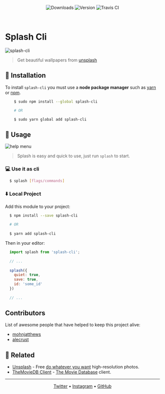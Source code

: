 <!-- badges -->
<!-- ![npm](https://img.shields.io/npm/dt/splash-cli.svg?style=for-the-badge)
![version](https://img.shields.io/github/package-json/v/splash-cli/splash-cli.svg?style=for-the-badge)
![travis](https://img.shields.io/travis/splash-cli/splash-cli/master.svg?style=for-the-badge) -->

<p align="center">
  <img src="https://img.shields.io/npm/dt/splash-cli.svg?style=for-the-badge" alt="Downloads" />
  <img src="https://img.shields.io/github/package-json/v/splash-cli/splash-cli.svg?style=for-the-badge" alt="Version" />
  <img src="https://img.shields.io/travis/splash-cli/splash-cli/master.svg?style=for-the-badge" alt="Travis CI" />
</p>

<!-- /badges -->

<br>

# Splash Cli

![splash-cli](https://user-images.githubusercontent.com/16429579/35586570-79300ae8-05fb-11e8-8d37-17ff8cb6fa85.gif)
> Get beautiful wallpapers from [unsplash](uwebsite)

## :floppy_disk: Installation
To install `splash-cli` you must use a **node package manager** such as [yarn](/Rawnly/splash-cli/blob/master/yarn) or [npm](/Rawnly/splash-cli/blob/master/npm).

```bash
	$ sudo npm install --global splash-cli

	# OR

	$ sudo yarn global add splash-cli
```

## :paw_prints: Usage
![help menu][help]
> Splash is easy and quick to use, just run `splash` to start.

### :computer: Use it as **cli**
```sh
  $ splash [flags/commands]
```

### :arrow_down:  Local Project
Add this module to your project:
```sh
  $ npm install --save splash-cli
  
  # OR
  
  $ yarn add splash-cli
```

Then  in your editor: 
```javascript
  import splash from 'splash-cli'; 
  
  // ...
  
  splash({
    quiet: true,
    save: true,
    id: 'some_id'
  })
  
  // ...
```

## Contributors
 List of awesome people that have helped to keep this project alive:
- [mohnjatthews](http://github.com/mohnjatthews)
- [alecrust](http://github.com/alecrust)

## :space_invader: Related
- [Unsplash](https://unsplash.com/) - Free [do whatever you want](https://unsplash.com/license) high-resolution photos.
- [TheMovieDB Client](https://github.com/rawnly/tmdb-cli) - [The Movie Database](https://themoviedb.org) client.

--------
<p align="center">
	<a href="https://twitter.com/rawnlydev">Twitter</a> • <a href="https://instagram.com/fede.vitale">Instagram</a>  • <a href="https://github.com/rawnly">GitHub</a> 
</p>

[uwebsite]: https://unsplash.com
[desk]: https://github.com/rawnly/splashdesktop
[oh-my-zsh]: https://github.com/robbyrussell/oh-my-zsh
[hyper]: https://github.com/zeit/hyper
[old-branch]: https://github.com/rawnly/splash-cli/tree/node%3C%3D7
[sample]: https://i.imgur.com/o0eXz6F.gif
[help]: https://user-images.githubusercontent.com/16429579/33238956-68de7c6a-d298-11e7-841d-2da1c624fce8.png
